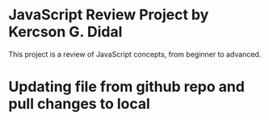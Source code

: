 # JavaScript Review Project by Kercson G. Didal

This project is a review of JavaScript concepts, from beginner to advanced.

# Updating file from github repo and pull changes to local